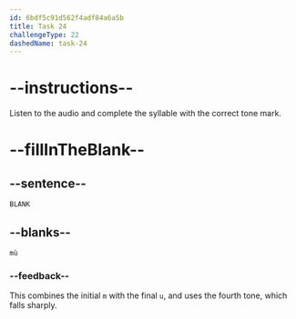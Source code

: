 ```yaml
---
id: 6bdf5c91d562f4adf84a6a5b
title: Task 24
challengeType: 22
dashedName: task-24
---
```


<!-- (Audio) A: mù -->

# --instructions--

Listen to the audio and complete the syllable with the correct tone mark.

# --fillInTheBlank--

## --sentence--

`BLANK`

## --blanks--

`mù`

### --feedback--

This combines the initial `m` with the final `u`, and uses the fourth tone, which falls sharply.
